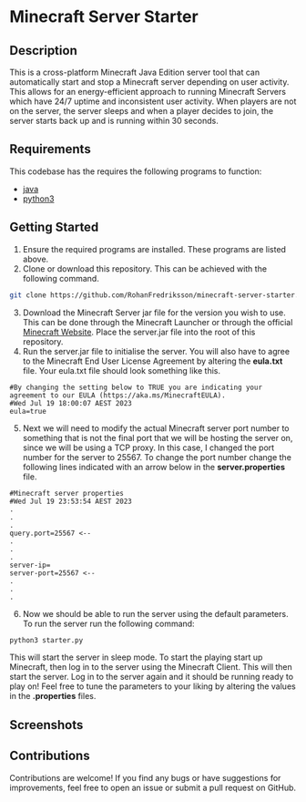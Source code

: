 # Minecraft Server Starter

## Description
This is a cross-platform Minecraft Java Edition server tool that can automatically start and stop a Minecraft server depending on user activity. This allows for an energy-efficient approach to running Minecraft Servers which have 24/7 uptime and inconsistent user activity. When players are not on the server, the server sleeps and when a player decides to join, the server starts back up and is running within 30 seconds.

## Requirements
This codebase has the requires the following programs to function:
- [java](https://www.java.com/en/)
- [python3](https://www.python.org/)

## Getting Started
1. Ensure the required programs are installed. These programs are listed above.
2. Clone or download this repository. This can be achieved with the following command.
```bash
git clone https://github.com/RohanFredriksson/minecraft-server-starter.git
```
3. Download the Minecraft Server jar file for the version you wish to use. This can be done through the Minecraft Launcher or through the official [Minecraft Website](https://www.minecraft.net/en-us). Place the server.jar file into the root of this repository.
4. Run the server.jar file to initialise the server. You will also have to agree to the Minecraft End User License Agreement by altering the **eula.txt** file. Your eula.txt file should look something like this.
```
#By changing the setting below to TRUE you are indicating your agreement to our EULA (https://aka.ms/MinecraftEULA).
#Wed Jul 19 18:00:07 AEST 2023
eula=true
```
5. Next we will need to modify the actual Minecraft server port number to something that is not the final port that we will be hosting the server on, since we will be using a TCP proxy. In this case, I changed the port number for the server to 25567. To change the port number change the following lines indicated with an arrow below in the **server.properties** file.
```
#Minecraft server properties
#Wed Jul 19 23:53:54 AEST 2023
.
.
.
query.port=25567 <--
.
.
.
server-ip=
server-port=25567 <--
.
.
.
```
6. Now we should be able to run the server using the default parameters. To run the server run the following command:
```bash
python3 starter.py
```
This will start the server in sleep mode. To start the playing start up Minecraft, then log in to the server using the Minecraft Client. This will then start the server. Log in to the server again and it should be running ready to play on! Feel free to tune the parameters to your liking by altering the values in the **.properties** files.
## Screenshots


## Contributions
Contributions are welcome! If you find any bugs or have suggestions for improvements, feel free to open an issue or submit a pull request on GitHub.
